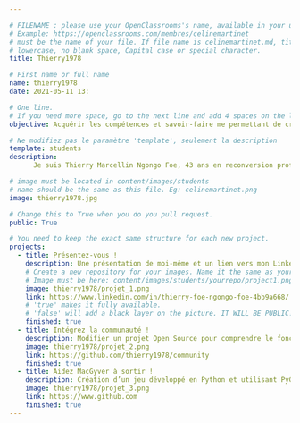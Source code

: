 ```yaml
---

# FILENAME : please use your OpenClassrooms's name, available in your url.
# Example: https://openclassrooms.com/membres/celinemartinet
# must be the name of your file. If file name is celinemartinet.md, title is celinemartinet.
# lowercase, no blank space, Capital case or special character.
title: Thierry1978

# First name or full name
name: thierry1978
date: 2021-05-11 13:

# One line.
# If you need more space, go to the next line and add 4 spaces on the left, as in 'description'.
objective: Acquérir les compétences et savoir-faire me permettant de créer une application de bout en bout

# Ne modifiez pas le paramètre 'template', seulement la description
template: students
description:
      Je suis Thierry Marcellin Ngongo Foe, 43 ans en reconversion professionnelle comme Dev d’application ios. J’ai une longue expérience dans la relation clientèle, et ce, depuis les années 2000. J’ai travaillé soit en CDD soit en intérim avec une interruption de 2008 à 2011 en CDI pour l’entreprise hygena cuisine ou j’étais concepteur de cuisines 3D. Par la suite, j'ai continué en tant que téléconseiller chargé de clientèle avec une autre petite interruption en 2018 pour une petite formation dans le développement Web. Ma dernière expérience s’est arrêtée fin février 2021. Aujourd’hui, j’ai enfin l’opportunité d’une reconversion complète comme développeur d’applications iOS.

# image must be located in content/images/students
# name should be the same as this file. Eg: celinemartinet.png
image: thierry1978.jpg

# Change this to True when you do you pull request.
public: True

# You need to keep the exact same structure for each new project.
projects:
  - title: Présentez-vous !
    description: Une présentation de moi-même et un lien vers mon LinkedIn.
    # Create a new repository for your images. Name it the same as your nickname and profile picture.
    # Image must be here: content/images/students/yourrepo/project1.png
    image: thierry1978/projet_1.png
    link: https://www.linkedin.com/in/thierry-foe-ngongo-foe-4bb9a668/
    # 'true' makes it fully available.
    # 'false' will add a black layer on the picture. IT WILL BE PUBLIC!
    finished: true
  - title: Intégrez la communauté !
    description: Modifier un projet Open Source pour comprendre le fonctionnement de Git, de Github
    image: thierry1978/projet_2.png
    link: https://github.com/thierry1978/community
    finished: true
  - title: Aidez MacGyver à sortir !
    description: Création d’un jeu développé en Python et utilisant PyGame.
    image: thierry1978/projet_3.png
    link: https://www.github.com
    finished: true
---
```

